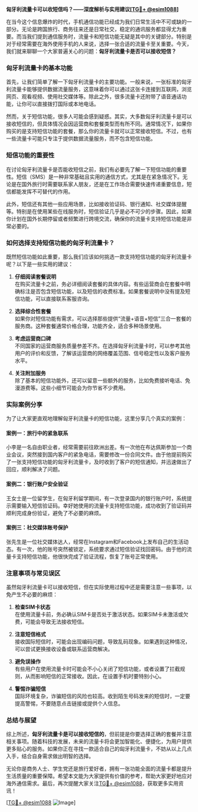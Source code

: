 **匈牙利流量卡可以收短信吗？——深度解析与实用建议[[TG💪+ @esim1088](https://t.me/s/esim1088)]**

在当今这个信息爆炸的时代，手机通信功能已经成为我们日常生活中不可或缺的一部分。无论是跨国旅行、商务往来还是日常社交，稳定的通讯服务都显得尤为重要。而当我们提到通信服务时，流量卡和短信功能无疑是其中的关键部分。特别是对于经常需要在海外使用手机的人来说，选择一张合适的流量卡至关重要。今天，我们就来聊聊一个大家普遍关心的问题：**匈牙利流量卡是否可以接收短信？**

### 匈牙利流量卡的基本功能

首先，让我们简单了解一下匈牙利流量卡的主要功能。一般来说，一张标准的匈牙利流量卡能够提供数据流量服务，这意味着你可以通过这张卡连接到互联网，浏览网页、观看视频、使用社交媒体等。除此之外，很多流量卡还附带了语音通话功能，让你可以直接拨打国际或本地电话。

然而，关于短信功能，很多人可能会感到疑惑。其实，大多数匈牙利流量卡是可以接收短信的，但具体情况会因运营商和套餐类型而有所不同。通常情况下，如果你购买的是支持短信功能的套餐，那么你的流量卡就可以正常接收短信。不过，也有一些流量卡可能只专注于提供数据流量服务，而不包含短信功能。

### 短信功能的重要性

在讨论匈牙利流量卡是否能收短信之前，我们有必要先了解一下短信功能的重要性。短信（SMS）是一种非常基础且实用的通信方式，尤其是在紧急情况下。无论是在国外旅行时需要联系家人朋友，还是在工作场合需要快速传递重要信息，短信都能发挥不可替代的作用。

此外，短信还有其他一些应用场景，比如接收验证码、银行通知、社交媒体提醒等。特别是在使用某些在线服务时，短信验证几乎是必不可少的步骤。因此，如果你计划在国外长期停留或者频繁进行跨境交流，确保你的流量卡支持短信功能是非常必要的。

### 如何选择支持短信功能的匈牙利流量卡？

既然短信功能如此重要，那么我们应该如何挑选一款支持短信功能的匈牙利流量卡呢？以下是一些实用的建议：

1. **仔细阅读套餐说明**  
   在购买流量卡之前，务必详细阅读套餐的具体内容。有些运营商会在套餐中明确标注是否包含短信功能，以及短信的收费标准。如果套餐说明中没有提及短信功能，可以直接联系客服咨询。

2. **选择综合性套餐**  
   如果你对短信功能有需求，可以选择那些提供“流量+语音+短信”三合一套餐的服务商。这种套餐通常价格合理，功能齐全，适合多种场景使用。

3. **考虑运营商口碑**  
   不同国家的运营商服务质量参差不齐。在选择匈牙利流量卡时，可以参考其他用户的评价和反馈，了解该运营商的网络覆盖范围、信号稳定性以及客户服务水平。

4. **关注附加服务**  
   除了基本的短信功能外，还可以留意一些额外的服务，比如免费接听电话、免漫游费等。这些小细节可能会为你节省不少费用。

### 实际案例分享

为了让大家更直观地理解匈牙利流量卡的短信功能，这里分享几个真实的案例：

#### 案例一：旅行中的紧急联系  
小李是一名自由职业者，经常需要前往欧洲出差。有一次他在布达佩斯参加一个商业会议，突然接到国内客户的紧急电话，需要修改一份合同文件。由于他提前购买了一张支持短信功能的匈牙利流量卡，及时收到了客户的短信通知，并迅速做出了回应，顺利解决了问题。

#### 案例二：银行账户安全验证  
王女士是一位留学生，在匈牙利留学期间，有一次登录国内的银行账户时，系统提示需要输入短信验证码。幸好她使用的流量卡支持短信功能，成功收到了验证码并顺利完成身份验证，避免了不必要的麻烦。

#### 案例三：社交媒体账号保护  
张先生是一位社交媒体达人，经常在Instagram和Facebook上发布自己的生活动态。有一次，他的账号突然被锁定，系统要求通过短信验证找回密码。由于他的流量卡支持短信功能，他很快完成了验证流程，恢复了账号正常使用。

### 注意事项与常见误区

虽然匈牙利流量卡可以接收短信，但在实际使用过程中还是需要注意一些事项，以免产生不必要的麻烦：

1. **检查SIM卡状态**  
   在使用流量卡前，务必确认SIM卡是否处于激活状态。如果SIM卡未激活或欠费，可能会导致无法接收短信。

2. **注意短信格式**  
   接收国际短信时，可能会出现编码问题，导致乱码现象。如果遇到这种情况，可以尝试更换接收设备或联系运营商解决。

3. **避免误操作**  
   有些用户在使用流量卡时可能会不小心关闭了短信功能，或者设置了拦截规则，从而影响短信的正常接收。因此，在设置手机时要特别小心。

4. **警惕诈骗短信**  
   国际环境复杂，诈骗短信的风险也较高。收到陌生号码发来的短信时，一定要提高警惕，不要随意点击链接或提供个人信息。

### 总结与展望

综上所述，**匈牙利流量卡是可以接收短信的**，但前提是你要选择正确的套餐并注意相关事项。随着科技的发展，未来的流量卡将会更加智能化、便捷化，为用户提供更多贴心的服务。如果你正在寻找一款适合自己的匈牙利流量卡，不妨从以上几点入手，结合自身需求做出明智的选择。

无论你是商务人士、学生党还是旅行爱好者，拥有一张功能全面的流量卡都是提升生活质量的重要保障。希望本文能为大家提供有价值的参考，帮助大家更好地应对海外通信需求。最后，再次提醒大家关注[TG💪+ @esim1088](https://t.me/s/esim1088)，获取更多实用资讯！

[[TG💪+ @esim1088](https://t.me/s/esim1088) ![Image](https://i.postimg.cc/4NQfJmqS/Snipaste-2025-05-13-00-14-12.png)]
